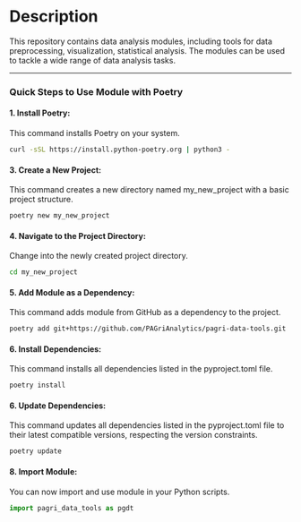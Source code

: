 # Description  
This repository contains data analysis modules, including tools for data preprocessing, visualization, statistical analysis. The modules can be used to tackle a wide range of data analysis tasks.

***

### Quick Steps to Use Module with Poetry
#### 1. Install Poetry:  
This command installs Poetry on your system.
```bash
curl -sSL https://install.python-poetry.org | python3 -
```

#### 3. Create a New Project:  
This command creates a new directory named my_new_project with a basic project structure.
```bash
poetry new my_new_project
```

#### 4. Navigate to the Project Directory:  
Change into the newly created project directory.
```bash
cd my_new_project
```

#### 5. Add Module as a Dependency:  
This command adds module from GitHub as a dependency to the project.
```bash
poetry add git+https://github.com/PAGriAnalytics/pagri-data-tools.git
```

#### 6. Install Dependencies:  
This command installs all dependencies listed in the pyproject.toml file.
```bash
poetry install
```

#### 6. Update Dependencies:
This command updates all dependencies listed in the pyproject.toml file to their latest compatible versions, respecting the version constraints.
```bash
poetry update
```

#### 8. Import Module:  
You can now import and use module in your Python scripts.
```python
import pagri_data_tools as pgdt
```





